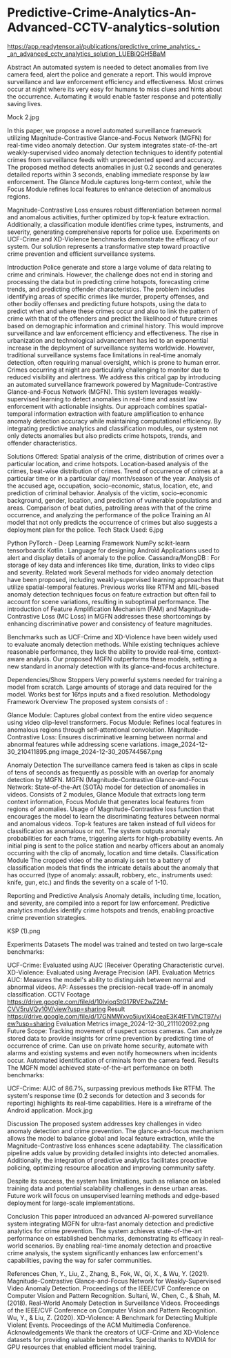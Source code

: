 # Predictive-Crime-Analytics-An-Advanced-CCTV-analytics-solution
https://app.readytensor.ai/publications/predictive_crime_analytics_-_an_advanced_cctv_analytics_solution_LUEBiQGH5BaM

Abstract
An automated system is needed to detect anomalies from live camera feed, alert the police and generate a report. This would improve surveillance and law enforcement efficiency and effectiveness. Most crimes occur at night where its very easy for humans to miss clues and hints about the occurrence. Automating it would enable faster response and potentially saving lives.

Mock 2.jpg

In this paper, we propose a novel automated surveillance framework utilizing Magnitude-Contrastive Glance-and-Focus Network (MGFN) for real-time video anomaly detection. Our system integrates state-of-the-art weakly-supervised video anomaly detection techniques to identify potential crimes from surveillance feeds with unprecedented speed and accuracy. The proposed method detects anomalies in just 0.2 seconds and generates detailed reports within 3 seconds, enabling immediate response by law enforcement. The Glance Module captures long-term context, while the Focus Module refines local features to enhance detection of anomalous regions.

Magnitude-Contrastive Loss ensures robust differentiation between normal and anomalous activities, further optimized by top-k feature extraction. Additionally, a classification module identifies crime types, instruments, and severity, generating comprehensive reports for police use. Experiments on UCF-Crime and XD-Violence benchmarks demonstrate the efficacy of our system.
Our solution represents a transformative step toward proactive crime prevention and efficient surveillance systems.

Introduction
Police generate and store a large volume of data relating to crime and criminals. However, the challenge does not end in storing and processing the data but in predicting crime hotspots, forecasting crime trends, and predicting offender characteristics. The problem includes identifying areas of specific crimes like murder, property offenses, and other bodily offenses and predicting future hotspots, using the data to predict when and where these crimes occur and also to link the pattern of crime with that of the offenders and predict the likelihood of future crimes based on demographic information and criminal history. This would improve surveillance and law enforcement efficiency and effectiveness.
The rise in urbanization and technological advancement has led to an exponential increase in the deployment of surveillance systems worldwide. However, traditional surveillance systems face limitations in real-time anomaly detection, often requiring manual oversight, which is prone to human error. Crimes occurring at night are particularly challenging to monitor due to reduced visibility and alertness.
We address this critical gap by introducing an automated surveillance framework powered by Magnitude-Contrastive Glance-and-Focus Network (MGFN). This system leverages weakly-supervised learning to detect anomalies in real-time and assist law enforcement with actionable insights. Our approach combines spatial-temporal information extraction with feature amplification to enhance anomaly detection accuracy while maintaining computational efficiency. By integrating predictive analytics and classification modules, our system not only detects anomalies but also predicts crime hotspots, trends, and offender characteristics.

Solutions Offered:
Spatial analysis of the crime, distribution of crimes over a particular location, and crime hotspots.
Location-based analysis of the crimes, beat-wise distribution of crimes.
Trend of occurrence of crimes at a particular time or in a particular day/ month/season of the year.
Analysis of the accused age, occupation, socio-economic, status, location, etc, and prediction of criminal behavior.
Analysis of the victim, socio-economic background, gender, location, and prediction of vulnerable populations and areas.
Comparison of beat duties, patrolling areas with that of the crime occurrence, and analyzing the performance of the police
Training an AI model that not only predicts the occurrence of crimes but also suggests a deployment plan for the police.
Tech Stack Used:
6.jpg

Python
PyTorch - Deep Learning Framework
NumPy
scikit-learn
tensorboardx
Kotlin : Language for designing Android Applications used to alert and display details of anomaly to the police.
Cassandra/MongDB : For storage of key data and inferences like time, duration, links to video clips and severity.
Related work
Several methods for video anomaly detection have been proposed, including weakly-supervised learning approaches that utilize spatial-temporal features. Previous works like RTFM and MIL-based anomaly detection techniques focus on feature extraction but often fail to account for scene variations, resulting in suboptimal performance. The introduction of Feature Amplification Mechanism (FAM) and Magnitude-Contrastive Loss (MC Loss) in MGFN addresses these shortcomings by enhancing discriminative power and consistency of feature magnitudes.

Benchmarks such as UCF-Crime and XD-Violence have been widely used to evaluate anomaly detection methods. While existing techniques achieve reasonable performance, they lack the ability to provide real-time, context-aware analysis. Our proposed MGFN outperforms these models, setting a new standard in anomaly detection with its glance-and-focus architecture.

Dependencies/Show Stoppers
Very powerful systems needed for training a model from scratch.
Large amounts of storage and data required for the model.
Works best for 16fps inputs and a fixed resolution.
Methodology
Framework Overview
The proposed system consists of :

Glance Module: Captures global context from the entire video sequence using video clip-level transformers.
Focus Module: Refines local features in anomalous regions through self-attentional convolution.
Magnitude-Contrastive Loss: Ensures discriminative learning between normal and abnormal features while addressing scene variations.
image_2024-12-30_210411895.png
image_2024-12-30_205744567.png

Anomaly Detection
The surveillance camera feed is taken as clips in scale of tens of seconds as frequently as possible with an overlap for anomaly detection by MGFN.
MGFN (Magnitude-Contrastive Glance-and-Focus Network: State-of-the-Art (SOTA) model for detection of anomalies in videos.
Consists of 2 modules, Glance Module that extracts long term context information, Focus Module that generates local features from regions of anomalies.
Usage of Magnitude-Contrastive loss function that encourages the model to learn the discriminating features between normal and anomalous videos.
Top-k features are taken instead of full videos for classification as anomalous or not.
The system outputs anomaly probabilities for each frame, triggering alerts for high-probability events.
An initial ping is sent to the police station and nearby officers about an anomaly occurring with the clip of anomaly, location and time details.
Classification Module
The cropped video of the anomaly is sent to a battery of classification models that finds the intricate details about the anomaly that has occurred (type of anomaly: assault, robbery, etc., instruments used: knife, gun, etc.) and finds the severity on a scale of 1-10.

Reporting and Predictive Analysis
Anomaly details, including time, location, and severity, are compiled into a report for law enforcement. Predictive analytics modules identify crime hotspots and trends, enabling proactive crime prevention strategies.

KSP (1).png

Experiments
Datasets
The model was trained and tested on two large-scale benchmarks:

UCF-Crime: Evaluated using AUC (Receiver Operating Characteristic curve).
XD-Violence: Evaluated using Average Precision (AP).
Evaluation Metrics
AUC: Measures the model's ability to distinguish between normal and abnormal videos.
AP: Assesses the precision-recall trade-off in anomaly classification.
CCTV Footage
https://drive.google.com/file/d/10lvjoqStG17RVE2wZ2M-CVV5ruVQy10V/view?usp=sharing
Result
https://drive.google.com/file/d/17GNMWxvo5juylXi4ceaE3K4tFTVhCT97/view?usp=sharing
Evaluation Metrics
image_2024-12-30_211102092.png
Future Scope:
Tracking movement of suspect across cameras.
Can analyze stored data to provide insights for crime prevention by predicting time of occurrence of crime.
Can use on private home security, automate with alarms and existing systems and even notify homeowners when incidents occur.
Automated identification of criminals from the camera feed.
Results
The MGFN model achieved state-of-the-art performance on both benchmarks:

UCF-Crime: AUC of 86.7%, surpassing previous methods like RTFM.
The system's response time (0.2 seconds for detection and 3 seconds for reporting) highlights its real-time capabilities.
Here is a wireframe of the Android application.
Mock.jpg

Discussion
The proposed system addresses key challenges in video anomaly detection and crime prevention. The glance-and-focus mechanism allows the model to balance global and local feature extraction, while the Magnitude-Contrastive loss enhances scene adaptability. The classification pipeline adds value by providing detailed insights into detected anomalies. Additionally, the integration of predictive analytics facilitates proactive policing, optimizing resource allocation and improving community safety.

Despite its success, the system has limitations, such as reliance on labeled training data and potential scalability challenges in dense urban areas. Future work will focus on unsupervised learning methods and edge-based deployment for large-scale implementations.

Conclusion
This paper introduced an advanced AI-powered surveillance system integrating MGFN for ultra-fast anomaly detection and predictive analytics for crime prevention. The system achieves state-of-the-art performance on established benchmarks, demonstrating its efficacy in real-world scenarios. By enabling real-time anomaly detection and proactive crime analysis, the system significantly enhances law enforcement's capabilities, paving the way for safer communities.

References
Chen, Y., Liu, Z., Zhang, B., Fok, W., Qi, X., & Wu, Y. (2021). Magnitude-Contrastive Glance-and-Focus Network for Weakly-Supervised Video Anomaly Detection. Proceedings of the IEEE/CVF Conference on Computer Vision and Pattern Recognition.
Sultani, W., Chen, C., & Shah, M. (2018). Real-World Anomaly Detection in Surveillance Videos. Proceedings of the IEEE/CVF Conference on Computer Vision and Pattern Recognition.
Wu, Y., & Liu, Z. (2020). XD-Violence: A Benchmark for Detecting Multiple Violent Events. Proceedings of the ACM Multimedia Conference.
Acknowledgements
We thank the creators of UCF-Crime and XD-Violence datasets for providing valuable benchmarks. Special thanks to NVIDIA for GPU resources that enabled efficient model training.

